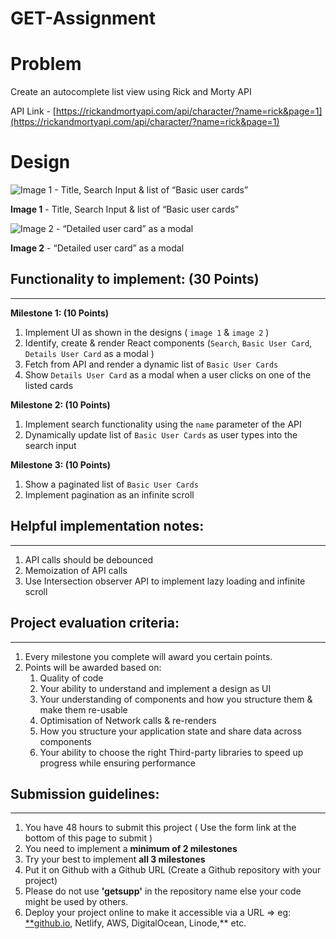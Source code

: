 # GET-Assignment

# **Problem**

Create an autocomplete list view using Rick and Morty API

API Link -  [https://rickandmortyapi.com/api/character/?name=rick&page=1](https://rickandmortyapi.com/api/character/?name=rick&page=1)

# Design

![**Image 1** - Title, Search Input & list of “Basic user cards”](https://s3-us-west-2.amazonaws.com/secure.notion-static.com/b0e8912d-fc2f-40a3-a18d-edbe2ff94f12/Untitled.png)

**Image 1** - Title, Search Input & list of “Basic user cards”

![**Image 2** - “Detailed user card” as a modal](https://s3-us-west-2.amazonaws.com/secure.notion-static.com/3f167b1e-fdb8-41b1-bd3a-cf61ff845da2/Untitled.png)

**Image 2** - “Detailed user card” as a modal

## Functionality to implement: (30 Points)

---

**Milestone 1: (10 Points)**

1. Implement UI as shown in the designs ( `image 1` & `image 2` )
2. Identify, create & render React components (`Search`, `Basic User Card`, `Details User Card` as a modal )
3. Fetch from API and render a dynamic list of `Basic User Cards`
4. Show `Details User Card` as a modal when a user clicks on one of the listed cards

**Milestone 2: (10 Points)**

1. Implement search functionality using the `name` parameter of the API
2. Dynamically update list of `Basic User Cards` as user types into the search input

**Milestone 3: (10 Points)**

1. Show a paginated list of `Basic User Cards`
2. Implement pagination as an infinite scroll

## Helpful implementation notes:

---

1. API calls should be debounced
2. Memoization of API calls
3. Use Intersection observer API to implement lazy loading and infinite scroll

## Project evaluation criteria:

---

1. Every milestone you complete will award you certain points.
2. Points will be awarded based on:
    1. Quality of code
    2. Your ability to understand and implement a design as UI
    3. Your understanding of components and how you structure them & make them re-usable
    4. Optimisation of Network calls & re-renders
    5. How you structure your application state and share data across components
    6. Your ability to choose the right Third-party libraries to speed up progress while ensuring performance

## Submission guidelines:

---

1. You have 48 hours to submit this project ( Use the form link at the bottom of this page to submit )
2. You need to implement a **minimum of 2 milestones**
3. Try your best to implement **all 3 milestones**
4. Put it on Github with a Github URL (Create a Github repository with your project)
5. Please do not use **'getsupp'** in the repository name else your code might be used by others.
6. Deploy your project online to make it accessible via a URL ⇒ eg: [**github.io](http://github.io), Netlify, AWS, DigitalOcean, Linode,** etc.

<!-- **Submit your solution here: [https://forms.gle/wPGuFQoVVvPvi8dj7](https://forms.gle/wPGuFQoVVvPvi8dj7)** -->